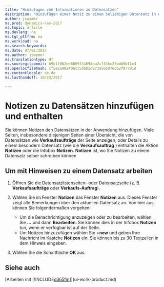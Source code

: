 ```yaml
---
title: "Hinzufügen von Informationen zu Datensätzen"
description: "Hinzufügen einer Notiz zu einem beliebigen Datensatz in der Anwendung. Falls Sie beispielsweise zusätzliche Informationen zu einem Verkaufsauftrag besitzen, die nicht vollständig in einem der Felder im Verkaufsauftrag eingegeben werden können, können Sie eine Notiz verfassen."
author: jswymer
ms.prod: dynamics-nav-2017
ms.topic: article
ms.devlang: na
ms.tgt_pltfrm: na
ms.workload: na
ms.search.keywords: 
ms.date: 07/01/2017
ms.author: jswymer
ms.translationtype: HT
ms.sourcegitcommit: b9b1f062ee6009f34698ea2cf33bc25bdd5b11e4
ms.openlocfilehash: cf5e1a48240ac35dab2d873a566876db2f97791d
ms.contentlocale: de-de
ms.lasthandoff: 10/23/2017

---
```

# <a name="adding-and-viewing-notes-on-records"></a>Notizen zu Datensätzen hinzufügen und enthalten
 Sie <!--OnPrem and your colleagues -->können Notizen den Datensätzen in der Anwendung hinzufügen. Viele Seiten, insbesondere diejenigen Seiten einer Übersicht, die von Datensätzen wie **Verkaufsaufträge** der Seite anzeigen, oder Details zu einem besondern Datensatz (wie die **Verkaufsauftrag** ) enthalten die Aktion **Notizen** oder die Infobox **Notizen**. **Notizen** ist, wo Sie Notizen zu einem Datensatz selber schreiben können<!--OnPrem or others, and where you can view notes to you from others. For example, a note could be a general comment or processing instruction to your colleague, who can then respond to your note using their own **Notes**. Or, your colleague can add a note that gives you extra information about a sales order that is not covered by the information on the sales order. These notes and correspondences will follow the record as it is processed in the company.-->

<!--OnPrem
> [!NOTE]  
>  You can only select one recipient of the note.-->  
  
## <a name="to-work-with-notes-on-a-record"></a>Um mit Hinweisen zu einem Datensatz arbeiten 
  
1.  Öffnen Sie die Datensatzlistenseiten- oder Datensatzseite (z. B. **Verkaufsaufträge** oder **Verkaufs-Auftrag**).  
  
    <!-- If **Notes** is not visible on the page, then you can customize the page to display the Notes FactBox. -->
  
2.  Wählen Sie im Fenster **Notizen** das Fenster **Notizen** aus. Dieses Fenster zeigt alle Bemerkungen über den aktuellen Datensatz an. Von hier aus können Sie folgendermaßen vorgehen:

    -   Um die Benachrichtigung anzuzeigen oder zu bearbeiten, wählen Sie **…** und dann **Bearbeiten**. Sie können dies in der Infobox **Notizen** tun, wenn er verfügbar ist auf der Seite.
    -   Um Notizen hinzuzufügen wählen Sie **+new** und geben Ihre Nachricht  im Kästche **Notizen** ein. Sie können bis zu 30 Textzeilen in dem Hinweis eingeben. 
  
<!-- 5.  In the **To** field, enter a user ID (your own or someone else’s) to indicate who the note is for.  
  
6.  Select the **Notify** field if you want to send a notification to the user in the **To** field. 
  
     If **Notify** is selected, the note will be sent as a notification to the user's **My Notifications** on the Role Center.  -->
  
3.  Wählen Sie die Schaltfläche **OK** aus.  

## <a name="see-also"></a>Siehe auch
[Arbeiten mit [!INCLUDE[d365fin](includes/d365fin_md.md)]](ui-work-product.md)  
